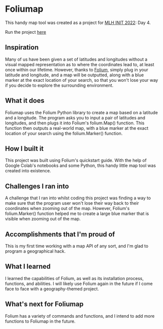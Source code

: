 # Foliumap

This handy map tool was created as a project for [MLH INIT 2022](https://init.mlh.io): Day 4.

Run the project [here](https://tinyurl.com/wyinit22fm)

## Inspiration
Many of us have been given a set of latitudes and longitudes without a visual mapped representation as to where the coordinates lead to, at least once within our lifetime. However, thanks to [Folium](http://python-visualization.github.io/folium/), simply plug in your latitude and longitude, and a map will be outputted, along with a blue marker at the exact location of your search, so that you won't lose your way if you decide to explore the surrounding environment.

## What it does
Foliumap uses the Folium Python library to create a map based on a latitude and a longitude. The program asks you to input a pair of latitudes and longitudes, and then plugs it into Folium's folium.Map() function. This function then outputs a real-world map, with a blue marker at the exact location of your search using the folium.Marker() function.

## How I built it
This project was built using Folium's quickstart guide. With the help of Google Colab's notebooks and some Python, this handy little map tool was created into existence.

## Challenges I ran into
A challenge that I ran into whilst coding this project was finding a way to make sure that the program user won't lose their way back to their coordinates when zooming out of the map. However, Folium's folium.Marker() function helped me to create a large blue marker that is visible when zooming out of the map.

## Accomplishments that I'm proud of
This is my first time working with a map API of any sort, and I'm glad to program a geographical hack.

## What I learned
I learned the capabilities of Folium, as well as its installation process, functions, and abilities. I will likely use Folium again in the future if I come face to face with a geography-themed project.

## What's next for Foliumap
Folium has a variety of commands and functions, and I intend to add more functions to Foliumap in the future.